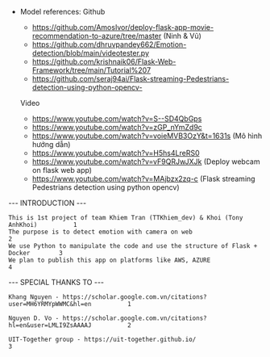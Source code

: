 - Model references:
    Github
    + https://github.com/AmosIvor/deploy-flask-app-movie-recommendation-to-azure/tree/master (Ninh & Vũ)
    + https://github.com/dhruvpandey662/Emotion-detection/blob/main/videotester.py
    + https://github.com/krishnaik06/Flask-Web-Framework/tree/main/Tutorial%207
    + https://github.com/seraj94ai/Flask-streaming-Pedestrians-detection-using-python-opencv-

    Video

    + https://www.youtube.com/watch?v=S--SD4QbGps
    + https://www.youtube.com/watch?v=zGP_nYmZd9c 
    + https://www.youtube.com/watch?v=voieMVB3OzY&t=1631s (Mô hình hướng dẫn)
    + https://www.youtube.com/watch?v=H5hs4LreRS0
    + https://www.youtube.com/watch?v=vF9QRJwJXJk (Deploy webcam on flask web app)
    + https://www.youtube.com/watch?v=MAjbzx2zq-c (Flask streaming Pedestrians detection using python opencv)
    



--- INTRODUCTION ---

    This is 1st project of team Khiem Tran (TTKhiem_dev) & Khoi (Tony AnhKhoi)          1
    The purpose is to detect emotion with camera on web                                 2
    We use Python to manipulate the code and use the structure of Flask + Docker        3
    We plan to publish this app on platforms like AWS, AZURE                            4
    

--- SPECIAL THANKS TO ---

    Khang Nguyen - https://scholar.google.com.vn/citations?user=MH6YRMYpWWMC&hl=en          1

    Nguyen D. Vo - https://scholar.google.com.vn/citations?hl=en&user=LMLI9ZsAAAAJ          2

    UIT-Together group - https://uit-together.github.io/                                    3

